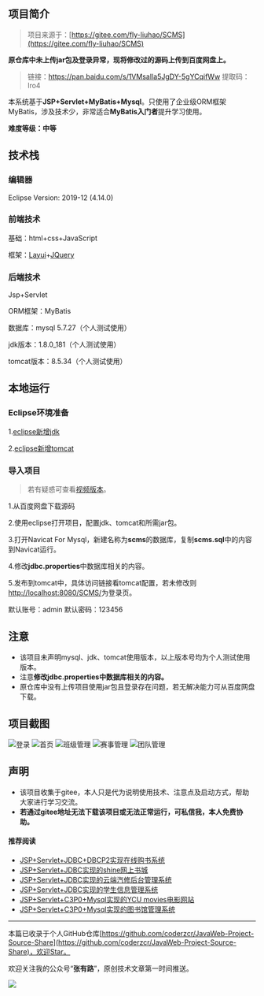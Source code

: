 ## 项目简介

>项目来源于：[https://gitee.com/fly-liuhao/SCMS](https://gitee.com/fly-liuhao/SCMS)

**原仓库中未上传jar包及登录异常，现将修改过的源码上传到百度网盘上。**

>链接：https://pan.baidu.com/s/1VMsaIla5JgDY-5gYCqifWw 
>提取码：lro4


本系统基于**JSP+Servlet+MyBatis+Mysql**。只使用了企业级ORM框架MyBatis，涉及技术少，非常适合**MyBatis入门者**提升学习使用。

**难度等级：中等**

## 技术栈

### 编辑器

Eclipse Version: 2019-12 (4.14.0)

### 前端技术

基础：html+css+JavaScript

框架：[Layui](https://www.layui.com/)+[JQuery](https://jquery.com/)

### 后端技术

Jsp+Servlet

ORM框架：MyBatis

数据库：mysql 5.7.27（个人测试使用）

jdk版本：1.8.0_181（个人测试使用）

tomcat版本：8.5.34（个人测试使用）



## 本地运行
### Eclipse环境准备
1.[eclipse新增jdk](http://coderzcr.gitee.io/sensor-java-picture/pictures/Eclipse%E6%96%B0%E5%A2%9Ejdk.mp4)

2.[eclipse新增tomcat](http://coderzcr.gitee.io/sensor-java-picture/pictures/Eclipse%E6%96%B0%E5%A2%9Etomcat.mp4)

### 导入项目

> 若有疑惑可查看[视频版本](https://zhuanlan.zhihu.com/p/122402119)。

1.从百度网盘下载源码

2.使用eclipse打开项目，配置jdk、tomcat和所需jar包。

3.打开Navicat For Mysql，新建名称为**scms**的数据库，复制**scms.sql**中的内容到Navicat运行。

4.修改**jdbc.properties**中数据库相关的内容。

5.发布到tomcat中，具体访问链接看tomcat配置，若未修改则[http://localhost:8080/SCMS/](http://localhost:8080/SCMS/)为登录页。

默认账号：admin 默认密码：123456


## 注意
- 该项目未声明mysql、jdk、tomcat使用版本，以上版本号均为个人测试使用版本。
- 注意**修改jdbc.properties中数据库相关的内容。**
- 原仓库中没有上传项目使用jar包且登录存在问题，若无解决能力可从百度网盘下载。

## 项目截图
![登录](http://coderzcr.gitee.io/sensor-java-picture/pictures/blog20200401163201.png)
![首页](http://coderzcr.gitee.io/sensor-java-picture/pictures/blog20200401163202.png)
![班级管理](http://coderzcr.gitee.io/sensor-java-picture/pictures/blog20200401163203.png)
![赛事管理](http://coderzcr.gitee.io/sensor-java-picture/pictures/blog20200401163204.png)
![团队管理](http://coderzcr.gitee.io/sensor-java-picture/pictures/blog20200401163205.png)

## 声明
- 该项目收集于gitee，本人只是代为说明使用技术、注意点及启动方式，帮助大家进行学习交流。
- **若通过gitee地址无法下载该项目或无法正常运行，可私信我，本人免费协助。**


#### 推荐阅读
- [JSP+Servlet+JDBC+DBCP2实现在线购书系统](https://mp.weixin.qq.com/s/kFHzkRtL6FNN9koaWAjDkg)
- [JSP+Servlet+JDBC实现的shine网上书城](https://mp.weixin.qq.com/s/GvfywZwg28IMYk5Q2ZWcOw)
- [JSP+Servlet+JDBC实现的云端汽修后台管理系统](https://mp.weixin.qq.com/s/kalGv5T8AZGxTnLHr2wDsA)
- [JSP+Servlet+JDBC实现的学生信息管理系统](https://mp.weixin.qq.com/s/K-H50joCXeE0cnwmtoqhJw)
- [JSP+Servlet+C3P0+Mysql实现的YCU movies电影网站](https://mp.weixin.qq.com/s/bJ1lGNDrVwzXx5z9dDaV-w)
- [JSP+Servlet+C3P0+Mysql实现的图书馆管理系统](https://mp.weixin.qq.com/s/MdGVYX_8t-CiOasghGPrRw)

---

本篇已收录于个人GitHub仓库[https://github.com/coderzcr/JavaWeb-Project-Source-Share](https://github.com/coderzcr/JavaWeb-Project-Source-Share)，欢迎Star。


欢迎关注我的公众号“**张有路**”，原创技术文章第一时间推送。

![](http://coderzcr.gitee.io/sensor-java-picture/pictures/qrcode.gif)

